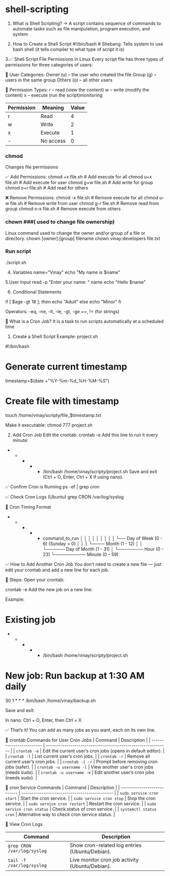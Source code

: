 # shell-scripting

1. What is Shell Scripting?
-> A script contains sequence of commands to automate tasks such as file manipulation, program execution, and system
   
2. How to Create a Shell Script
#!/bin/bash      # Shebang: Tells system to use bash shell (it tells compiler to what type of script it  is)

3.✅ Shell Script File Permissions in Linux
Every script file has three types of permissions for three categories of users:

👥 User Categories:
Owner (u) – the user who created the file
Group (g) – users in the same group
Others (o) – all other users

🔐 Permission Types:
r – read (view the content)
w – write (modify the content)
x – execute (run the script)monitoring

| Permission | Meaning   | Value |
| ---------- | --------- | ----- |
| r          | Read      | 4     |
| w          | Write     | 2     |
| x          | Execute   | 1     |
| -          | No access | 0     |

### chmod ###
Changes file permissions

✅ Add Permissions:
chmod +x file.sh     # Add execute for all
chmod u+x file.sh    # Add execute for user
chmod g+w file.sh    # Add write for group
chmod o+r file.sh    # Add read for others

❌ Remove Permissions:
chmod -x file.sh     # Remove execute for all
chmod u-w file.sh    # Remove write from user
chmod g-r file.sh    # Remove read from group
chmod o-x file.sh    # Remove execute from others

### chown ###( used to change file ownership)
Linux command used to change the owner and/or group of a file or      directory.
 chown [owner]:[group] filename
 chown vinay:developers file.txt

### Run script ###
./script.sh  

4. Variables
 name="Vinay"
echo "My name is $name"

5.User Input
read -p "Enter your name: " name
echo "Hello $name"

6. Conditional Statements

if [ $age -gt 18 ]; then
  echo "Adult"
else
  echo "Minor"
fi

Operators:
-eq, -ne, -lt, -le, -gt, -ge
==, != (for strings)

📌 What is a Cron Job?
It is a task to run scripts automatically at a scheduled time

1. Create a Shell Script
Example: project.sh

#!/bin/bash
# Generate current timestamp
timestamp=$(date +"%Y-%m-%d_%H-%M-%S")
# Create file with timestamp
touch /home/vinay/scripty/file_$timestamp.txt

Make it executable:
chmod 777 project.sh

2. Add Cron Job
Edit the crontab:
crontab -e
Add this line to run it every minute:

* * * * * /bin/bash /home/vinay/scripty/project.sh
Save and exit (Ctrl + O, Enter, Ctrl + X if using nano).

✅ Confirm Cron is Running
ps -ef | grep cron

✅ Check Cron Logs (Ubuntu)
grep CRON /var/log/syslog

📌 Cron Timing Format
* * * * * command_to_run
│ │ │ │ │
│ │ │ │ └── Day of Week (0 - 6) (Sunday = 0)
│ │ │ └──── Month (1 - 12)
│ │ └────── Day of Month (1 - 31)
│ └──────── Hour (0 - 23)
└────────── Minute (0 - 59)

✅ How to Add Another Cron Job
You don’t need to create a new file — just edit your crontab and add a new line for each job.

🔧 Steps:
Open your crontab:

crontab -e
Add the new job on a new line:

Example:
# Existing job
* * * * * /bin/bash /home/vinay/scripty/project.sh
# New job: Run backup at 1:30 AM daily
30 1 * * * /bin/bash /home/vinay/backup.sh

Save and exit:

In nano: Ctrl + O, Enter, then Ctrl + X

✅ That’s it!
You can add as many jobs as you want, each on its own line.

🔹 crontab Commands for User Cron Jobs
| Command                  | Description                                                  |
| ------------------------ | ------------------------------------------------------------ |
| `crontab -e`             | Edit the current user’s cron jobs (opens in default editor). |
| `crontab -l`             | List current user’s cron jobs.                               |
| `crontab -r`             | Remove all current user’s cron jobs.                         |
| `crontab -i -r`          | Prompt before removing cron jobs (safer).                    |
| `crontab -u username -l` | View another user's cron jobs (needs sudo).                  |
| `crontab -u username -e` | Edit another user’s cron jobs (needs sudo).                  |

🔹 cron Service Commands
| Command                     | Description                                   |
| --------------------------- | --------------------------------------------- |
| `sudo service cron start`   | Start the cron service.                       |
| `sudo service cron stop`    | Stop the cron service.                        |
| `sudo service cron restart` | Restart the cron service.                     |
| `sudo service cron status`  | Check status of cron service.                 |
| `systemctl status cron`     | Alternative way to check cron service status. |



🔹 View Cron Logs

| Command                     | Description                                     |
| --------------------------- | ----------------------------------------------- |
| `grep CRON /var/log/syslog` | Show cron-related log entries (Ubuntu/Debian).  |
| `tail -f /var/log/syslog`   | Live monitor cron job activity (Ubuntu/Debian). |
